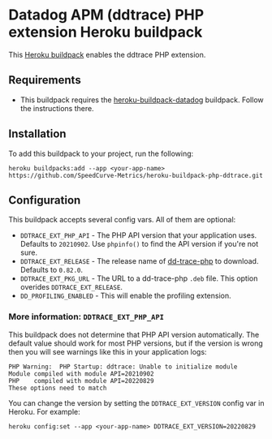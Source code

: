 # Datadog APM (ddtrace) PHP extension Heroku buildpack

This [Heroku buildpack](https://devcenter.heroku.com/articles/buildpacks) enables the ddtrace PHP extension.

## Requirements

- This buildpack requires the [heroku-buildpack-datadog](https://github.com/DataDog/heroku-buildpack-datadog) buildpack. Follow the instructions there.

## Installation

To add this buildpack to your project, run the following:

```
heroku buildpacks:add --app <your-app-name> https://github.com/SpeedCurve-Metrics/heroku-buildpack-php-ddtrace.git
```

## Configuration

This buildpack accepts several config vars. All of them are optional:

- `DDTRACE_EXT_PHP_API` - The PHP API version that your application uses. Defaults to `20210902`. Use `phpinfo()` to find the API version if you're not sure.
- `DDTRACE_EXT_RELEASE` - The release name of [dd-trace-php](https://github.com/DataDog/dd-trace-php/releases/) to download. Defaults to `0.82.0`.
- `DDTRACE_EXT_PKG_URL` - The URL to a dd-trace-php `.deb` file. This option overides `DDTRACE_EXT_RELEASE`.
- `DD_PROFILING_ENABLED` - This will enable the profiling extension.

### More information: `DDTRACE_EXT_PHP_API`

This buildpack does not determine that PHP API version automatically. The default value should work for most PHP versions, but if the version is wrong then you will see warnings like this in your application logs:

```
PHP Warning:  PHP Startup: ddtrace: Unable to initialize module
Module compiled with module API=20210902
PHP    compiled with module API=20220829
These options need to match
```

You can change the version by setting the `DDTRACE_EXT_VERSION` config var in Heroku. For example:

```
heroku config:set --app <your-app-name> DDTRACE_EXT_VERSION=20220829
```
